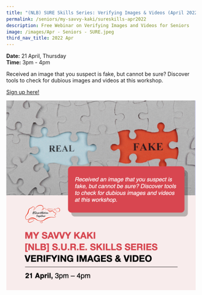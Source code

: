 ```yaml
---
title: "(NLB) SURE Skills Series: Verifying Images & Videos (April 2022)"
permalink: /seniors/my-savvy-kaki/sureskills-apr2022
description: Free Webinar on Verifying Images and Videos for Seniors
image: /images/Apr - Seniors - SURE.jpeg
third_nav_title: 2022 Apr
---
```



**Date:** 21 April, Thursday
<br> **Time:** 3pm - 4pm

Received an image that you suspect is fake, but cannot be sure? Discover tools to check for dubious images and videos at this workshop.  

[Sign up here!](https://www.eventbrite.sg/e/sure-skills-series-for-seniors-verifying-images-videos-registration-244274691177?aff=ebdsoporgprofile)

![Free Webinar on Verifying Images and Videos for Seniors](/images/Apr%20-%20Seniors%20-%20SURE.jpeg)